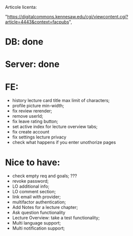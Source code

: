 Articole licenta:

"https://digitalcommons.kennesaw.edu/cgi/viewcontent.cgi?article=4443&context=facpubs",

# DB: done

# Server: done

# FE:

- history lecture card title max limit of characters;
- profile picture min-width;
- fix review rerender;
- remove userId;
- fix leave rating button;
- set active index for lecture overview tabs;
- fix create account
- fix settings lecture privacy
- check what happens if you enter unothorize pages

# Nice to have:

- check empty req and goals; ???
- revoke password;
- LO additional info;
- LO comment section;
- link email with provider;
- multifactor authentication;
- Add Notes for a lecture chapter;
- Ask question functionality
- Lecture Overview: take a test functionality;
- Multi language support;
- Multi notification support;
